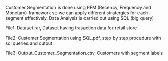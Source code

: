 Customer Segmentation is done using RFM (Recency, Frequency and Monetary) framework so we can apply different stratergies for each segment effectively.
Data Analysis is carried out using SQL (big query)

File1: Dataset.rar,   Dataset having trasaction data for retail store

File2: Customer Segmentation using SQL.pdf, step by step procedure with sql queries and output

File3: Output_Customer_Segmentation.csv, Customers with segment labels 
